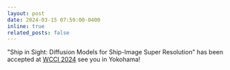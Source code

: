 ```yaml
---
layout: post
date: 2024-03-15 07:59:00-0400
inline: true
related_posts: false
---
```

"Ship in Sight: Diffusion Models for Ship-Image Super Resolution" has been accepted at <a href="https://2024.ieeewcci.org/">WCCI 2024</a> see you in Yokohama!